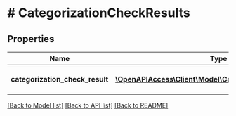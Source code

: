 # # CategorizationCheckResults

## Properties

Name | Type | Description | Notes
------------ | ------------- | ------------- | -------------
**categorization_check_result** | [**\OpenAPIAccess\Client\Model\CategorizationCheckResult[]**](CategorizationCheckResult.md) | &lt;strong&gt;Type:&lt;/strong&gt; CategorizationCheckResult&lt;br/&gt; List of results |

[[Back to Model list]](../../README.md#models) [[Back to API list]](../../README.md#endpoints) [[Back to README]](../../README.md)
